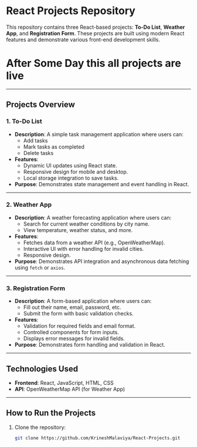 # React Projects Repository

This repository contains three React-based projects: **To-Do List**, **Weather App**, and **Registration Form**. These projects are built using modern React features and demonstrate various front-end development skills.

# After Some Day this all projects are live 

---

## Projects Overview

### 1. To-Do List
- **Description**: A simple task management application where users can:
  - Add tasks
  - Mark tasks as completed
  - Delete tasks
- **Features**:
  - Dynamic UI updates using React state.
  - Responsive design for mobile and desktop.
  - Local storage integration to save tasks.
- **Purpose**: Demonstrates state management and event handling in React.

---

### 2. Weather App
- **Description**: A weather forecasting application where users can:
  - Search for current weather conditions by city name.
  - View temperature, weather status, and more.
- **Features**:
  - Fetches data from a weather API (e.g., OpenWeatherMap).
  - Interactive UI with error handling for invalid cities.
  - Responsive design.
- **Purpose**: Demonstrates API integration and asynchronous data fetching using `fetch` or `axios`.

---

### 3. Registration Form
- **Description**: A form-based application where users can:
  - Fill out their name, email, password, etc.
  - Submit the form with basic validation checks.
- **Features**:
  - Validation for required fields and email format.
  - Controlled components for form inputs.
  - Displays error messages for invalid fields.
- **Purpose**: Demonstrates form handling and validation in React.

---

## Technologies Used
- **Frontend**: React, JavaScript, HTML, CSS
- **API**: OpenWeatherMap API (for Weather App)


---

## How to Run the Projects

1. Clone the repository:
   ```bash
   git clone https://github.com/KrineshMalaviya/React-Projects.git


